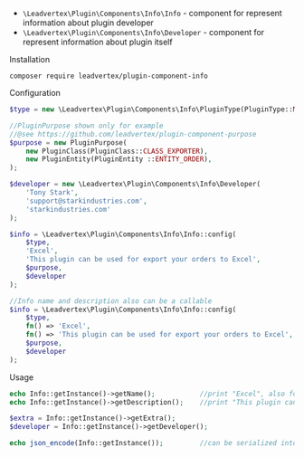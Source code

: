- `\Leadvertex\Plugin\Components\Info\Info` - component for represent information about plugin developer
- `\Leadvertex\Plugin\Components\Info\Developer` - component for represent information about plugin itself

Installation
```shell script
composer require leadvertex/plugin-component-info
```

Configuration
```php
$type = new \Leadvertex\Plugin\Components\Info\PluginType(PluginType::MACROS);

//PluginPurpose shown only for example 
//@see https://github.com/leadvertex/plugin-component-purpose
$purpose = new PluginPurpose(
    new PluginClass(PluginClass::CLASS_EXPORTER),
    new PluginEntity(PluginEntity ::ENTITY_ORDER),
);

$developer = new \Leadvertex\Plugin\Components\Info\Developer(
    'Tony Stark', 
    'support@starkindustries.com', 
    'starkindustries.com'
);

$info = \Leadvertex\Plugin\Components\Info\Info::config(
    $type,
    'Excel',
    'This plugin can be used for export your orders to Excel',
    $purpose,
    $developer
);

//Info name and description also can be a callable
$info = \Leadvertex\Plugin\Components\Info\Info::config(
    $type,
    fn() => 'Excel',
    fn() => 'This plugin can be used for export your orders to Excel',
    $purpose,
    $developer
);
```

Usage
```php
echo Info::getInstance()->getName();           //print "Excel", also for callable
echo Info::getInstance()->getDescription();    //print "This plugin can be used for export your orders to Excel", also for callable 

$extra = Info::getInstance()->getExtra();
$developer = Info::getInstance()->getDeveloper();

echo json_encode(Info::getInstance());         //can be serialized into JSON
```